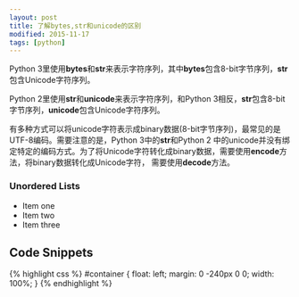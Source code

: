 ```yaml
---
layout: post
title: 了解bytes,str和unicode的区别
modified: 2015-11-17
tags: [python]
---
```


Python 3里使用**bytes**和**str**来表示字符序列，其中**bytes**包含8-bit字节序列，**str**包含Unicode字符序列。

Python 2里使用**str**和**unicode**来表示字符序列，和Python 3相反，**str**包含8-bit字节序列，**unicode**包含Unicode字符序列。

有多种方式可以将unicode字符表示成binary数据(8-bit字节序列)，最常见的是UTF-8编码。需要注意的是，Python 3中的**str**和Python 2
中的unicode并没有绑定特定的编码方式。为了将Unicode字符转化成binary数据，需要使用**encode**方法，将binary数据转化成Unicode字符，
需要使用**decode**方法。




### Unordered Lists

* Item one
* Item two
* Item three

## Code Snippets

{% highlight css %}
#container {
  float: left;
  margin: 0 -240px 0 0;
  width: 100%;
}
{% endhighlight %}
